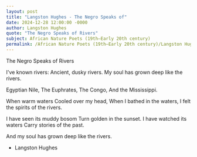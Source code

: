 ```yaml
---
layout: post
title: "Langston Hughes - The Negro Speaks of"
date: 2024-12-28 12:00:00 -0000
author: Langston Hughes
quote: "The Negro Speaks of Rivers"
subject: African Nature Poets (19th–Early 20th century)
permalink: /African Nature Poets (19th–Early 20th century)/Langston Hughes/Langston Hughes - The Negro Speaks of
---
```


The Negro Speaks of Rivers

I've known rivers:
Ancient, dusky rivers.
My soul has grown deep like the rivers.

Egyptian Nile,
The Euphrates,
The Congo,
And the Mississippi.

When warm waters
Cooled over my head,
When I bathed in the waters,
I felt the spirits of the rivers.

I have seen its muddy bosom
Turn golden in the sunset.
I have watched its waters
Carry stories of the past.

And my soul has grown deep like the rivers.

- Langston Hughes
